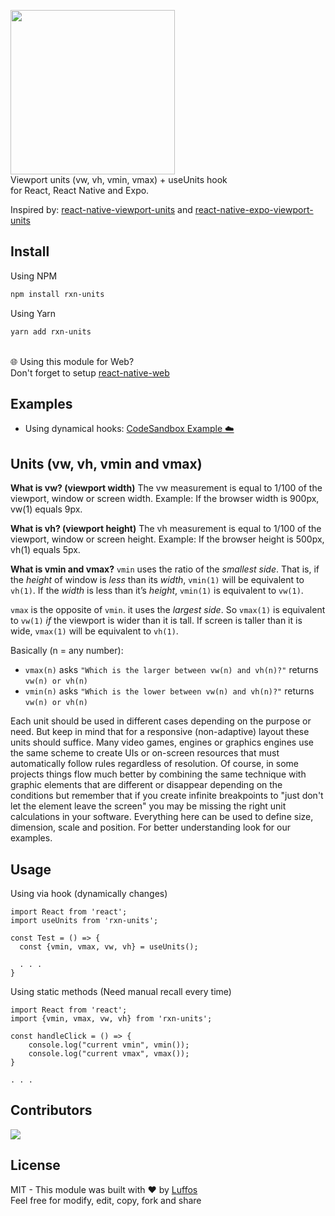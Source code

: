 

<a href="https://www.npmjs.com/package/rxn-units"><img width="263" src="https://i.imgur.com/0vxacb0.png" /></a><br/>
Viewport units (vw, vh, vmin, vmax) + useUnits hook<br/>for React, React Native and Expo.

Inspired by: [react-native-viewport-units](https://github.com/jmstout/react-native-viewport-units) and [react-native-expo-viewport-units](https://github.com/joetakara/react-native-expo-viewport-units)

##  Install

Using NPM
```sh
npm install rxn-units
```

Using Yarn
```sh
yarn add rxn-units
```
<br/> 🌐 Using this module for Web?<br/>Don't forget to setup [react-native-web](https://github.com/necolas/react-native-web)

##  Examples

- Using dynamical hooks: [CodeSandbox Example ☁️](https://codesandbox.io/s/rxn-units-example-ox6n4h)

## Units (vw, vh, vmin and vmax)
**What is vw? (viewport width)**
The vw measurement is equal to 1/100 of the viewport, window or screen width.
Example: If the browser width is 900px, vw(1) equals 9px.

**What is vh? (viewport height)**
The vh measurement is equal to 1/100 of the viewport, window or screen height.
Example: If the browser height is 500px, vh(1) equals 5px.

**What is vmin and vmax?**
`vmin` uses the ratio of the  _smallest side_. That is, if the _height_ of window is  _less_ than its  _width_,  `vmin(1)`  will be equivalent to  `vh(1)`. If the _width_ is less than it’s  _height_,  `vmin(1)`  is equivalent to  `vw(1)`. 

`vmax`  is the  opposite of `vmin`. it uses the  _largest side_. So  `vmax(1)`  is equivalent to  `vw(1)`  _if_  the viewport is wider than it is tall. If screen is taller than it is wide,  `vmax(1)`  will be equivalent to  `vh(1)`.

Basically (n = any number): 
- `vmax(n)` asks `"Which is the larger between vw(n) and vh(n)?"` returns `vw(n) or vh(n)`
- `vmin(n)` asks `"Which is the lower between vw(n) and vh(n)?"`  returns `vw(n) or vh(n)`

Each unit should be used in different cases depending on the purpose or need. But keep in mind that for a responsive (non-adaptive) layout these units should suffice. Many video games, engines or graphics engines use the same scheme to create UIs or on-screen resources that must automatically follow rules regardless of resolution. Of course, in some projects things flow much better by combining the same technique with graphic elements that are different or disappear depending on the conditions but remember that if you create infinite breakpoints to "just don't let the element leave the screen" you may be missing the right unit calculations in your software. Everything here can be used to define size, dimension, scale and position. For better understanding look for our examples.


##  Usage

Using via hook (dynamically changes)

    import React from 'react';
    import useUnits from 'rxn-units';
    
    const Test = () => {
	  const {vmin, vmax, vw, vh} = useUnits();

      . . .
    }
    
Using static methods (Need manual recall every time)

    import React from 'react';
    import {vmin, vmax, vw, vh} from 'rxn-units';
    
    const handleClick = () => {
        console.log("current vmin", vmin());
        console.log("current vmax", vmax());
    }
    
    . . .

## Contributors

<a href = "https://github.com/Luffos/rxn-units/graphs/contributors">
  <img src = "https://contrib.rocks/image?repo=Luffos/rxn-units"/>
</a>

##  License
MIT - This module was built with ❤️ by [Luffos](https://github.com/Luffos)<br/>Feel free for modify, edit, copy, fork and share

